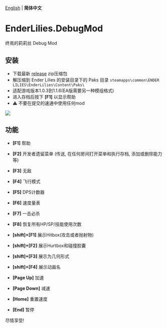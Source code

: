 [English](README.md) | **简体中文**
# EnderLilies.DebugMod
终焉的莉莉丝 Debug Mod

## 安装
 - 下载最新 [release](https://github.com/Trexounay/EnderLilies.DebugMod/releases) zip压缩包
 - 解压缩到 Ender Lilies 的安装目录下的 Paks 目录
 `steamapps\common\ENDER LILIES\EnderLilies\Content\Paks\`
 - 适配游戏版本1.0.3到1.1.6(EA版需要另一种模组格式)
 - 进入存档后按下 **[F1]** 以显示帮助
 - :warning:  不要在提交的速通中使用任何mod

![](https://i.imgur.com/cVu3sxn.jpg)

## 功能
 - **[F1]** 帮助
 - **[F2]** 开发者遗留菜单 (传送, 在任何房间打开菜单和执行存档, 添加或删除能力等)
 - **[F3]** 无敌
 - **[F4]** 飞行模式
 - **[F5]** DPS计数器
 - **[F6]** 速度量表
 - **[F7]** 一击必杀
 - **[F8]** 恢复所有HP/SP/技能使用次数

 - **[shift]+[F1]** 展示Hitbox(攻击或者抛射物)
 - **[shift]+[F2]** 展示Hurtbox和碰撞胶囊
 - **[shift]+[F3]** 展示为几何形式
 - **[shift]+[F4]** 展示动画名
 
- **[Page Up]** 加速
- **[Page Down]** 减速
- **[Home]** 重置速度
- **[End]** 暂停

尽情享受!